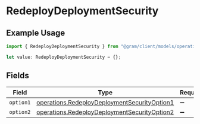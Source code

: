 # RedeployDeploymentSecurity

## Example Usage

```typescript
import { RedeployDeploymentSecurity } from "@gram/client/models/operations";

let value: RedeployDeploymentSecurity = {};
```

## Fields

| Field                                                                                                        | Type                                                                                                         | Required                                                                                                     | Description                                                                                                  |
| ------------------------------------------------------------------------------------------------------------ | ------------------------------------------------------------------------------------------------------------ | ------------------------------------------------------------------------------------------------------------ | ------------------------------------------------------------------------------------------------------------ |
| `option1`                                                                                                    | [operations.RedeployDeploymentSecurityOption1](../../models/operations/redeploydeploymentsecurityoption1.md) | :heavy_minus_sign:                                                                                           | N/A                                                                                                          |
| `option2`                                                                                                    | [operations.RedeployDeploymentSecurityOption2](../../models/operations/redeploydeploymentsecurityoption2.md) | :heavy_minus_sign:                                                                                           | N/A                                                                                                          |